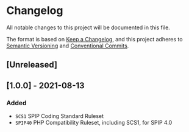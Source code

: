 # Changelog

All notable changes to this project will be documented in this file.

The format is based on [Keep a Changelog](https://keepachangelog.com/en/1.0.0/),
and this project adheres to [Semantic Versioning](https://semver.org/spec/v2.0.0.html) and
[Conventional Commits](https://www.conventionalcommits.org/en/v1.0.0/).

## [Unreleased]

## [1.0.0] - 2021-08-13

### Added

- `SCS1` SPIP Coding Standard Ruleset
- `SPIP40` PHP Compatibility Ruleset, including SCS1, for SPIP 4.0
